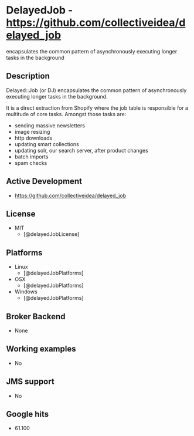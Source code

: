 # DelayedJob - https://github.com/collectiveidea/delayed_job
encapsulates the common pattern of asynchronously executing longer tasks in the background


## Description
Delayed::Job (or DJ) encapsulates the common pattern of asynchronously executing longer tasks in the background.

It is a direct extraction from Shopify where the job table is responsible for a multitude of core tasks. Amongst those tasks are:
- sending massive newsletters
- image resizing
- http downloads
- updating smart collections
- updating solr, our search server, after product changes
- batch imports
- spam checks


## Active Development
- https://github.com/collectiveidea/delayed_job


## License
- MIT
    - [@delayedJobLicense]


## Platforms
- Linux
    - [@delayedJobPlatforms]
- OSX
    - [@delayedJobPlatforms]
- Windows
    - [@delayedJobPlatforms]


## Broker Backend
- None


## Working examples
- No


## JMS support
- No


## Google hits
- 61.100
